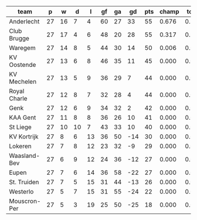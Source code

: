 |     team     | p  | w  | d  | l  | gf | ga | gd  | pts | champ | top2  | top3  | top4  |  5-7  | bot4  | bot3  | bot2  |
|--------------|----|----|----|----|----|----|-----|-----|-------|-------|-------|-------|-------|-------|-------|-------|
| Anderlecht   | 27 | 16 |  7 |  4 | 60 | 27 |  33 |  55 | 0.676 | 0.989 | 1.000 | 1.000 | 0.000 | 0.000 | 0.000 | 0.000|
| Club Brugge  | 27 | 17 |  4 |  6 | 48 | 20 |  28 |  55 | 0.317 | 0.934 | 1.000 | 1.000 | 0.000 | 0.000 | 0.000 | 0.000|
| Waregem      | 27 | 14 |  8 |  5 | 44 | 30 |  14 |  50 | 0.006 | 0.077 | 0.920 | 0.989 | 0.011 | 0.000 | 0.000 | 0.000|
| KV Oostende  | 27 | 13 |  6 |  8 | 46 | 35 |  11 |  45 | 0.000 | 0.000 | 0.059 | 0.479 | 0.469 | 0.000 | 0.000 | 0.000|
| KV Mechelen  | 27 | 13 |  5 |  9 | 36 | 29 |   7 |  44 | 0.000 | 0.000 | 0.004 | 0.102 | 0.574 | 0.000 | 0.000 | 0.000|
| Royal Charle | 27 | 12 |  8 |  7 | 32 | 28 |   4 |  44 | 0.000 | 0.000 | 0.016 | 0.287 | 0.614 | 0.000 | 0.000 | 0.000|
| Genk         | 27 | 12 |  6 |  9 | 34 | 32 |   2 |  42 | 0.000 | 0.000 | 0.001 | 0.023 | 0.369 | 0.000 | 0.000 | 0.000|
| KAA Gent     | 27 | 11 |  8 |  8 | 36 | 26 |  10 |  41 | 0.000 | 0.000 | 0.001 | 0.083 | 0.576 | 0.000 | 0.000 | 0.000|
| St Liege     | 27 | 10 | 10 |  7 | 43 | 33 |  10 |  40 | 0.000 | 0.000 | 0.000 | 0.037 | 0.387 | 0.000 | 0.000 | 0.000|
| KV Kortrijk  | 27 |  8 |  6 | 13 | 36 | 50 | -14 |  30 | 0.000 | 0.000 | 0.000 | 0.000 | 0.000 | 0.052 | 0.006 | 0.000|
| Lokeren      | 27 |  7 |  8 | 12 | 23 | 32 |  -9 |  29 | 0.000 | 0.000 | 0.000 | 0.000 | 0.000 | 0.102 | 0.026 | 0.000|
| Waasland-Bev | 27 |  6 |  9 | 12 | 24 | 36 | -12 |  27 | 0.000 | 0.000 | 0.000 | 0.000 | 0.000 | 0.618 | 0.265 | 0.022|
| Eupen        | 27 |  7 |  6 | 14 | 36 | 58 | -22 |  27 | 0.000 | 0.000 | 0.000 | 0.000 | 0.000 | 0.601 | 0.363 | 0.050|
| St. Truiden  | 27 |  7 |  5 | 15 | 31 | 44 | -13 |  26 | 0.000 | 0.000 | 0.000 | 0.000 | 0.000 | 0.637 | 0.374 | 0.050|
| Westerlo     | 27 |  5 |  7 | 15 | 31 | 55 | -24 |  22 | 0.000 | 0.000 | 0.000 | 0.000 | 0.000 | 0.990 | 0.966 | 0.879|
| Mouscron-Per | 27 |  5 |  3 | 19 | 25 | 50 | -25 |  18 | 0.000 | 0.000 | 0.000 | 0.000 | 0.000 | 1.000 | 1.000 | 0.998|
